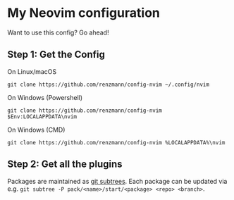 My Neovim configuration
=======================

Want to use this config? Go ahead!

## Step 1: Get the Config
On Linux/macOS
```
git clone https://github.com/renzmann/config-nvim ~/.config/nvim
```

On Windows (Powershell)
```
git clone https://github.com/renzmann/config-nvim $Env:LOCALAPPDATA\nvim
```

On Windows (CMD)
```
git clone https://github.com/renzmann/config-nvim %LOCALAPPDATA%\nvim
```

## Step 2: Get all the plugins

Packages are maintained as [git subtrees](https://man.archlinux.org/man/git-subtree.1).  Each package
can be updated via e.g. `git subtree -P pack/<name>/start/<package> <repo> <branch>`.
